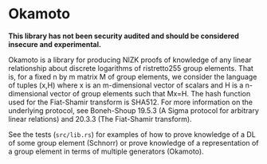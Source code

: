 # Okamoto

**This library has not been security audited and should be considered insecure and experimental.**

Okamoto is a library for producing NIZK proofs of knowledge of any linear relationship about discrete logarithms of ristretto255 group elements. That is, for a fixed n by m matrix M of group elements, we consider the language of tuples (x,H) where x is an m-dimensional vector of scalars and H is a n-dimensional vector of group elements such that Mx=H. The hash function used for the Fiat-Shamir transform is SHA512. For more information on the underlying protocol, see Boneh-Shoup 19.5.3 (A Sigma protocol for arbitrary linear relations) and 20.3.3 (The Fiat-Shamir transform).

See the tests (`src/lib.rs`) for examples of how to prove knowledge of a DL of some group element (Schnorr) or prove knowledge of a representation of a group element in terms of multiple generators (Okamoto).

